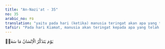 ```yaml
---
title: "An-Nazi'at - 35"
no: 35
arabic_no: ٣٥
translation: "yaitu pada hari (ketika) manusia teringat akan apa yang telah dikerjakannya,"
tafsir: "Pada hari Kiamat, manusia akan teringat kepada apa yang telah dikerjakannya ketika hidup di dunia, karena amal-amalnya tercatat dalam sebuah kitab yang lengkap berisi rekaman-rekaman dari ucapan dan perbuatannya sejak mulai balig sampai mati."
---
```

يَوْمَ يَتَذَكَّرُ الْاِنْسَانُ مَا سَعٰىۙ